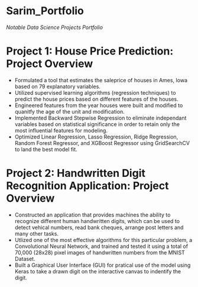 # Sarim_Portfolio
*Notable Data Science Projects Portfolio*

# Project 1: House Price Prediction: Project Overview
- Formulated a tool that estimates the saleprice of houses in Ames, Iowa based on 79 explanatory variables.
- Utilized supervised learning algorithms (regression techniques) to predict the house prices based on different features of the houses. 
- Engineered features from the year houses were built and modified to quanitfy the age of the unit and modification.
- Implemented Backward Stepwise Regression to eliminate independant variables based on statistical significance in order to retain only the most influential features for modeling. 
- Optimized Linear Regression, Lasso Regression, Ridge Regression, Random Forest Regressor, and XGBoost Regressor using GridSearchCV to land the best model fit.

# Project 2: Handwritten Digit Recognition Application: Project Overview
- Constructed an application that provides machines the ability to recognize different human handwritten digits, which can be used to detect vehical numbers, read bank cheques, arrange post letters and many other tasks.
- Utlized one of the most effective algorithms for this particular problem, a Convolutional Neural Network, and trained and tested it using a total of 70,000 (28x28) pixel images of handwritten numbers from the MNIST Dataset.
- Built a Graphical User Interface (GUI) for pratical use of the model using Keras to take a drawn digit on the interactive canvas to indentify the digit. 
